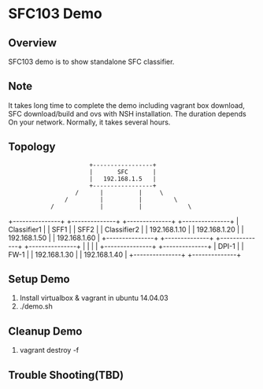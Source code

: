 SFC103 Demo
===========

Overview
--------

SFC103 demo is to show standalone SFC classifier.


Note
----

It takes long time to complete the demo including vagrant box download,
SFC download/build and ovs with NSH installation. The duration depends
On your network. Normally, it takes several hours.

Topology
-------

                           +-----------------+
                           |       SFC       |
                           |   192.168.1.5   |
                           +-----------------+
                       /      |          |     \
                    /         |          |         \
                /             |          |             \
+---------------+  +--------------+   +--------------+  +---------------+
|  Classifier1  |  |    SFF1      |   |     SFF2     |  |  Classifier2  |
|  192.168.1.10 |  | 192.168.1.20 |   | 192.168.1.50 |  |  192.168.1.60 |
+---------------+  +--------------+   +--------------+  +---------------+
                              |          |
                              |          |
                   +---------------+  +--------------+
                   |     DPI-1     |  |     FW-1     |
                   | 192.168.1.30  |  | 192.168.1.40 |
                   +---------------+  +--------------+

Setup Demo
----------
1. Install virtualbox & vagrant in ubuntu 14.04.03
2. ./demo.sh


Cleanup Demo
------------
1. vagrant destroy -f


Trouble Shooting(TBD)
--------------------
